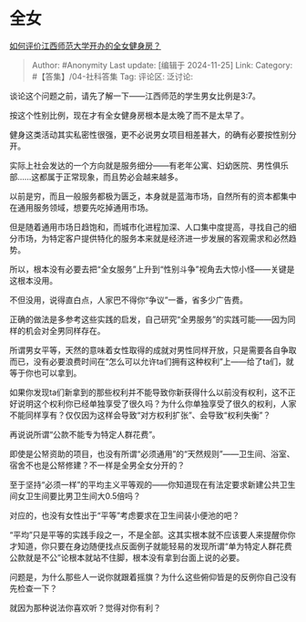 # 全女
[如何评价江西师范大学开办的全女健身房？](https://www.zhihu.com/question/3969239147/answer/40073542343)

> Author: #Anonymity
> Last update: [编辑于 2024-11-25]
> Link:
> Category: #【答集】/04-社科答集
> Tag:
> 评论区:
> 泛讨论:

谈论这个问题之前，请先了解一下——江西师范的学生男女比例是3:7。

按这个性别比例，现在才有全女健身房根本是太晚了而不是太早了。

健身这类活动其实私密性很强，更不必说男女项目相差甚大，的确有必要按性别分开。

实际上社会发达的一个方向就是服务细分——有老年公寓、妇幼医院、男性俱乐部……这都属于正常现象，而且势必会越来越多。

以前是穷，而且一般服务都极为匮乏，本身就是蓝海市场，自然所有的资本都集中在通用服务领域，想要先吃掉通用市场。

但是随着通用市场日趋饱和，而城市化进程加深、人口集中度提高，寻找自己的细分市场，为特定客户提供特化的服务本来就是经济进一步发展的客观需求和必然趋势。

所以，根本没有必要去把“全女服务”上升到“性别斗争”视角去大惊小怪——关键是这根本没用。

不但没用，说得直白点，人家巴不得你“争议”一番，省多少广告费。

正确的做法是多参考这些实践的启发，自己研究“全男服务”的实践可能——因为同样的机会对全男同样存在。

所谓男女平等，天然的意味着女性取得的成就对男性同样开放，只是需要各自争取而已，没有必要浪费时间在“怎么可以允许ta们拥有这种权利”上——给了ta们，就等于你也可以拿到。

如果你发现ta们新拿到的那些权利并不能导致你新获得什么以前没有权利，这不正好说明这个权利你已经单独享受了很久吗？为什么你单独享受了很久的权利，人家不能同样享有？仅仅因为这样会导致“对方权利扩张”、会导致“权利失衡”？

再说说所谓“公款不能专为特定人群花费”。

即使是公帑资助的项目，也没有所谓“必须通用”的“天然规则”——卫生间、浴室、宿舍不也是公帑修建？不一样是全男全女分开的？

至于坚持“必须一样”的平均主义平等观的——你知道现在有法定要求新建公共卫生间女卫生间要比男卫生间大0.5倍吗？

对应的，也没有女性出于“平等”考虑要求在卫生间装小便池的吧？

“平均”只是平等的实践手段之一，不是全部。这其实根本就不应该要人来提醒你你才知道，你只要在身边随便找点反面例子就能轻易的发现所谓“单为特定人群花费公款就是不公”论根本就站不住脚，根本没有拿到台面上说的必要。

问题是，为什么那些人一说你就跟着摇旗？为什么这些俯仰皆是的反例你自己没有先检查一下？

就因为那种说法你喜欢听？觉得对你有利？
